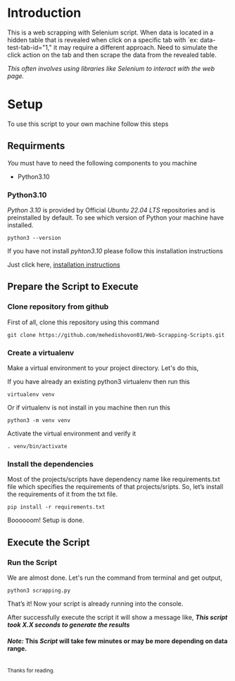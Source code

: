 # Introduction
This is a web scrapping with Selenium script. When data is located in a hidden table that is revealed when click on a specific tab with `ex: data-test-tab-id="1," it may require a different approach. Need to simulate the click action on the tab and then scrape the data from the revealed table.

_This often involves using libraries like Selenium to interact with the web page._
<br />

# Setup
To use this script to your own machine follow this steps

## Requirments

_You_ must have to need the following components to you machine
* Python3.10

### Python3.10

_Python 3.10_ is provided by Official _Ubuntu 22.04 LTS_ repositories and is preinstalled by default. To see which version of Python your machine have installed.

    python3 --version

If you have not install _pyhton3.10_ please follow this installation instructions

Just click here, [installation instructions](https://www.python.org/downloads/)
    

## Prepare the Script to Execute

### Clone repository from github

First of all, clone this repository using this command

    git clone https://github.com/mehedishovon01/Web-Scrapping-Scripts.git

### Create a virtualenv

Make a virtual environment to your project directory. Let's do this,

If you have already an existing python3 virtualenv then run this

    virtualenv venv

Or if virtualenv is not install in you machine then run this

    python3 -m venv venv
    
Activate the virtual environment and verify it

    . venv/bin/activate

### Install the dependencies

Most of the projects/scripts have dependency name like requirements.txt file which specifies the requirements of that projects/sripts. So, let’s install the requirements of it from the txt file.

    pip install -r requirements.txt

Boooooom! Setup is done.

## Execute the Script

### Run the Script
We are almost done. Let's run the command from terminal and get output,

    python3 scrapping.py

That’s it! Now your script is already running into the console.

After successfully execute the script it will show a message like, **_This script took X.X seconds to generate the results_**
#### _Note:_ This _Script_ will take few minutes or may be more depending on data range.
<br/>
<sub> Thanks for reading. </sub>
